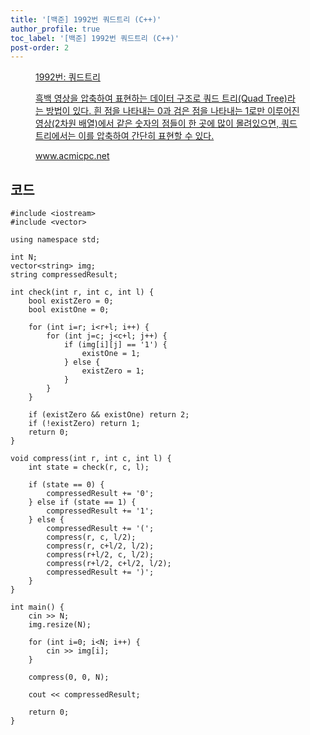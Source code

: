 ```yaml
---
title: '[백준] 1992번 쿼드트리 (C++)'
author_profile: true
toc_label: '[백준] 1992번 쿼드트리 (C++)'
post-order: 2
---
```


<figure data-ke-type="opengraph"><a href="https://www.acmicpc.net/problem/1992" data-source-url="https://www.acmicpc.net/problem/1992">
<div class="og-image" style="background-image: url('https://drive.google.com/uc?export=view&id=1nCax5mgwtYA82T46I_ntU1afsBBNkrLr');"></div>
<div class="og-text">
<p class="og-title">1992번: 쿼드트리</p>
<p class="og-desc">흑백 영상을 압축하여 표현하는 데이터 구조로 쿼드 트리(Quad Tree)라는 방법이 있다. 흰 점을 나타내는 0과 검은 점을 나타내는 1로만 이루어진 영상(2차원 배열)에서 같은 숫자의 점들이 한 곳에 많이 몰려있으면, 쿼드 트리에서는 이를 압축하여 간단히 표현할 수 있다.</p>
<p class="og-host">www.acmicpc.net</p></div></a></figure>

## 코드
```cpp::lineons
#include <iostream>
#include <vector>

using namespace std;

int N;
vector<string> img;
string compressedResult;

int check(int r, int c, int l) {
    bool existZero = 0;
    bool existOne = 0;

    for (int i=r; i<r+l; i++) {
        for (int j=c; j<c+l; j++) {
            if (img[i][j] == '1') {
                existOne = 1;
            } else {
                existZero = 1;
            }
        }
    }

    if (existZero && existOne) return 2;
    if (!existZero) return 1;
    return 0;
}

void compress(int r, int c, int l) {
    int state = check(r, c, l);

    if (state == 0) {
        compressedResult += '0';
    } else if (state == 1) {
        compressedResult += '1';
    } else {
        compressedResult += '(';
        compress(r, c, l/2);
        compress(r, c+l/2, l/2);
        compress(r+l/2, c, l/2);
        compress(r+l/2, c+l/2, l/2);
        compressedResult += ')';
    }
}

int main() {
    cin >> N;
    img.resize(N);

    for (int i=0; i<N; i++) {
        cin >> img[i];
    }

    compress(0, 0, N);

    cout << compressedResult;

    return 0;
}
```
